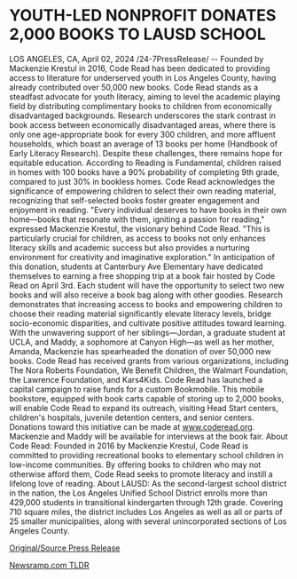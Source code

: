 # YOUTH-LED NONPROFIT DONATES 2,000 BOOKS TO LAUSD SCHOOL

LOS ANGELES, CA, April 02, 2024 /24-7PressRelease/ -- Founded by Mackenzie Krestul in 2016, Code Read has been dedicated to providing access to literature for underserved youth in Los Angeles County, having already contributed over 50,000 new books. Code Read stands as a steadfast advocate for youth literacy, aiming to level the academic playing field by distributing complimentary books to children from economically disadvantaged backgrounds.  Research underscores the stark contrast in book access between economically disadvantaged areas, where there is only one age-appropriate book for every 300 children, and more affluent households, which boast an average of 13 books per home (Handbook of Early Literacy Research). Despite these challenges, there remains hope for equitable education. According to Reading is Fundamental, children raised in homes with 100 books have a 90% probability of completing 9th grade, compared to just 30% in bookless homes. Code Read acknowledges the significance of empowering children to select their own reading material, recognizing that self-selected books foster greater engagement and enjoyment in reading.  "Every individual deserves to have books in their own home—books that resonate with them, igniting a passion for reading," expressed Mackenzie Krestul, the visionary behind Code Read. "This is particularly crucial for children, as access to books not only enhances literacy skills and academic success but also provides a nurturing environment for creativity and imaginative exploration."  In anticipation of this donation, students at Canterbury Ave Elementary have dedicated themselves to earning a free shopping trip at a book fair hosted by Code Read on April 3rd. Each student will have the opportunity to select two new books and will also receive a book bag along with other goodies.  Research demonstrates that increasing access to books and empowering children to choose their reading material significantly elevate literacy levels, bridge socio-economic disparities, and cultivate positive attitudes toward learning.  With the unwavering support of her siblings—Jordan, a graduate student at UCLA, and Maddy, a sophomore at Canyon High—as well as her mother, Amanda, Mackenzie has spearheaded the donation of over 50,000 new books. Code Read has received grants from various organizations, including The Nora Roberts Foundation, We Benefit Children, the Walmart Foundation, the Lawrence Foundation, and Kars4Kids.  Code Read has launched a capital campaign to raise funds for a custom Bookmobile. This mobile bookstore, equipped with book carts capable of storing up to 2,000 books, will enable Code Read to expand its outreach, visiting Head Start centers, children's hospitals, juvenile detention centers, and senior centers. Donations toward this initiative can be made at www.coderead.org.  Mackenzie and Maddy will be available for interviews at the book fair.  About Code Read: Founded in 2016 by Mackenzie Krestul, Code Read is committed to providing recreational books to elementary school children in low-income communities. By offering books to children who may not otherwise afford them, Code Read seeks to promote literacy and instill a lifelong love of reading.  About LAUSD: As the second-largest school district in the nation, the Los Angeles Unified School District enrolls more than 429,000 students in transitional kindergarten through 12th grade. Covering 710 square miles, the district includes Los Angeles as well as all or parts of 25 smaller municipalities, along with several unincorporated sections of Los Angeles County. 

[Original/Source Press Release](https://www.24-7pressrelease.com/press-release/509738/youth-led-nonprofit-donates-2000-books-to-lausd-school) 

[Newsramp.com TLDR](https://newsramp.com/None) 